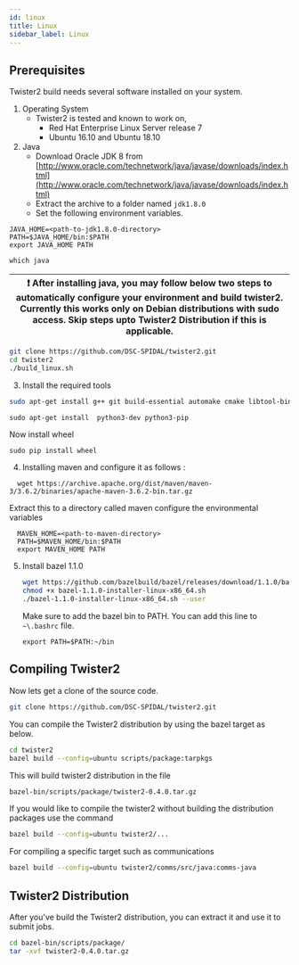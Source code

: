 ```yaml
---
id: linux
title: Linux
sidebar_label: Linux
---
```


## Prerequisites

Twister2 build needs several software installed on your system.

1. Operating System
   * Twister2 is tested and known to work on,
     * Red Hat Enterprise Linux Server release 7
     * Ubuntu 16.10 and Ubuntu 18.10
2. Java
   * Download Oracle JDK 8 from [http://www.oracle.com/technetwork/java/javase/downloads/index.html](http://www.oracle.com/technetwork/java/javase/downloads/index.html)
   * Extract the archive to a folder named `jdk1.8.0`
   * Set the following environment variables.

```text
JAVA_HOME=<path-to-jdk1.8.0-directory>
PATH=$JAVA_HOME/bin:$PATH
export JAVA_HOME PATH
```
     
```java
which java
``` 

| :exclamation: After installing java, you may follow below two steps to automatically configure your environment and build twister2. Currently this works only on Debian distributions with sudo access. Skip steps upto Twister2 Distribution if this is applicable.|
| --- |
```bash
git clone https://github.com/DSC-SPIDAL/twister2.git
cd twister2
./build_linux.sh
``` 

     
3. Install the required tools

```bash
sudo apt-get install g++ git build-essential automake cmake libtool-bin zip libunwind-setjmp0-dev zlib1g-dev unzip pkg-config python-setuptools -y libnuma-dev libc-dev
```

```text
sudo apt-get install  python3-dev python3-pip
```

Now install wheel

```java
sudo pip install wheel
```

4. Installing maven and configure it as follows :

```text
  wget https://archive.apache.org/dist/maven/maven-3/3.6.2/binaries/apache-maven-3.6.2-bin.tar.gz
```

Extract this to a directory called maven configure the environmental variables

```text
  MAVEN_HOME=<path-to-maven-directory>
  PATH=$MAVEN_HOME/bin:$PATH
  export MAVEN_HOME PATH
```

5. Install bazel 1.1.0

   ```bash
   wget https://github.com/bazelbuild/bazel/releases/download/1.1.0/bazel-1.1.0-installer-linux-x86_64.sh
   chmod +x bazel-1.1.0-installer-linux-x86_64.sh
   ./bazel-1.1.0-installer-linux-x86_64.sh --user
   ```

   Make sure to add the bazel bin to PATH. You can add this line to ```~\.bashrc``` file.

   ```text
   export PATH=$PATH:~/bin
   ```

## Compiling Twister2

Now lets get a clone of the source code.

```bash
git clone https://github.com/DSC-SPIDAL/twister2.git
```

You can compile the Twister2 distribution by using the bazel target as below.

```bash
cd twister2
bazel build --config=ubuntu scripts/package:tarpkgs
```

This will build twister2 distribution in the file

```bash
bazel-bin/scripts/package/twister2-0.4.0.tar.gz
```

If you would like to compile the twister2 without building the distribution packages use the command

```bash
bazel build --config=ubuntu twister2/...
```

For compiling a specific target such as communications

```bash
bazel build --config=ubuntu twister2/comms/src/java:comms-java
```

## Twister2 Distribution

After you've build the Twister2 distribution, you can extract it and use it to submit jobs.

```bash
cd bazel-bin/scripts/package/
tar -xvf twister2-0.4.0.tar.gz
```
